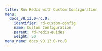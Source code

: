 ```yaml
---
title: Run Redis with Custom Configuration
menu:
  docs_v0.13.0-rc.0:
    identifier: rd-custom-config
    name: Custom Configuration
    parent: rd-redis-guides
    weight: 50
menu_name: docs_v0.13.0-rc.0
---
```

